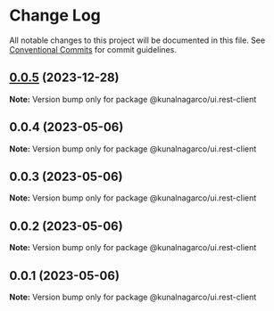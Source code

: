 # Change Log

All notable changes to this project will be documented in this file.
See [Conventional Commits](https://conventionalcommits.org) for commit guidelines.

## [0.0.5](https://github.com/kunalnagarco/ui/compare/@kunalnagarco/ui.rest-client@0.0.4...@kunalnagarco/ui.rest-client@0.0.5) (2023-12-28)

**Note:** Version bump only for package @kunalnagarco/ui.rest-client

## 0.0.4 (2023-05-06)

**Note:** Version bump only for package @kunalnagarco/ui.rest-client

## 0.0.3 (2023-05-06)

**Note:** Version bump only for package @kunalnagarco/ui.rest-client

## 0.0.2 (2023-05-06)

**Note:** Version bump only for package @kunalnagarco/ui.rest-client

## 0.0.1 (2023-05-06)

**Note:** Version bump only for package @kunalnagarco/ui.rest-client
